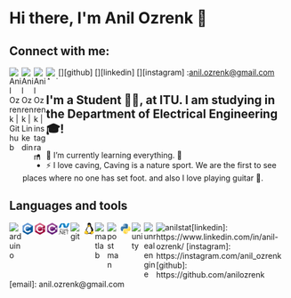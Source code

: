 # Hi there, I'm Anil Ozrenk 👋 

## Connect with me:
[<img align="left" alt="Anil Ozrenk | Github" width="22px" src="https://www.svgrepo.com/show/217753/github.svg" />][github]
[<img align="left" alt="Anil Ozrenk | Linkedin" width="22px" src="https://www.svgrepo.com/show/134579/linkedin.svg" />][linkedin]
[<img align="left" alt="Anil Ozrenk | instagram" width="22px" src="https://www.svgrepo.com/show/111199/instagram.svg" />][instagram]
<img align="left" alt="Anil Ozrenk | email" width="22px" height="22px" src="https://www.svgrepo.com/show/56023/email.svg" />:anil.ozrenk@gmail.com

## I'm a Student 👨‍🎓, at ITU. I am studying in the Department of Electrical Engineering🎓!
- 🌱 I’m currently learning everything. 🤖
- ⚡ I love caving, Caving is a nature sport. We are the first to see places where no one has set foot. and also I love playing guitar :guitar:.
## Languages and tools
<img align="left" alt="arduino" width="22px" src="https://cdn.worldvectorlogo.com/logos/arduino-1.svg" />
<img align="left" alt="c" width="22px" src="https://raw.githubusercontent.com/devicons/devicon/master/icons/c/c-original.svg" />
<img align="left" alt="c++" width="22px" src="https://raw.githubusercontent.com/devicons/devicon/master/icons/cplusplus/cplusplus-original.svg" />
<img align="left" alt="c#" width="22px" src="https://raw.githubusercontent.com/devicons/devicon/master/icons/csharp/csharp-original.svg" />
<img align="left" alt="dotnet" width="22px" src="https://raw.githubusercontent.com/devicons/devicon/master/icons/dot-net/dot-net-original-wordmark.svg" />
<img align="left" alt="git" width="22px" src="https://www.vectorlogo.zone/logos/git-scm/git-scm-icon.svg" />
<img align="left" alt="linux" width="22px" src="https://raw.githubusercontent.com/devicons/devicon/master/icons/linux/linux-original.svg" />
<img align="left" alt="matlab" width="22px" src="https://upload.wikimedia.org/wikipedia/commons/2/21/Matlab_Logo.png" />
<img align="left" alt="postman" width="22px" src="https://www.vectorlogo.zone/logos/getpostman/getpostman-icon.svg" />
<img align="left" alt="python" width="22px" src="https://raw.githubusercontent.com/devicons/devicon/master/icons/python/python-original.svg" />
<img align="left" alt="unity" width="22px" src="https://www.vectorlogo.zone/logos/unity3d/unity3d-icon.svg" />
<img align="left" alt="unreal engine" width="22px" src="https://raw.githubusercontent.com/kenangundogan/fontisto/036b7eca71aab1bef8e6a0518f7329f13ed62f6b/icons/svg/brand/unreal-engine.svg" />

<p>
<img align="left" alt="anilstat" src="https://github-readme-stats.vercel.app/api/top-langs?username=anilozrenk&show_icons=true&locale=en&layout=compact&theme=dark" />
</p>
[linkedin]: https://www.linkedin.com/in/anil-ozrenk/
[instagram]: https://instagram.com/anil_ozrenk
[github]: https://github.com/anilozrenk
[email]: anil.ozrenk@gmail.com